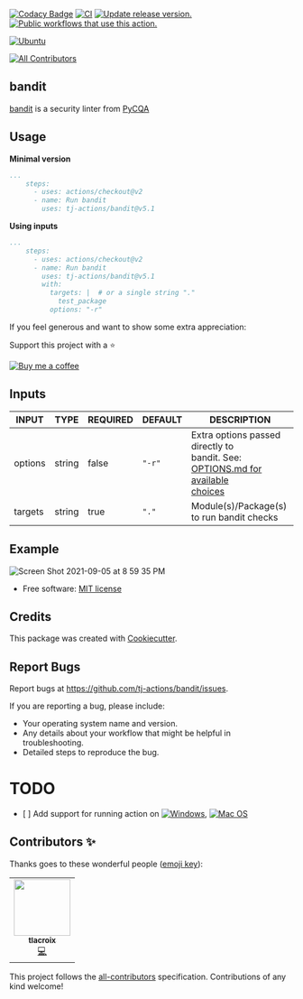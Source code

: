 [![Codacy Badge](https://api.codacy.com/project/badge/Grade/54e8fe5beafd46a5bbbc5ae5964e02f3)](https://app.codacy.com/gh/tj-actions/bandit?utm_source=github.com\&utm_medium=referral\&utm_content=tj-actions/bandit\&utm_campaign=Badge_Grade_Settings)
[![CI](https://github.com/tj-actions/bandit/workflows/CI/badge.svg)](https://github.com/tj-actions/bandit/actions?query=workflow%3ACI)
[![Update release version.](https://github.com/tj-actions/bandit/workflows/Update%20release%20version./badge.svg)](https://github.com/tj-actions/bandit/actions?query=workflow%3A%22Update+release+version.%22)
[![Public workflows that use this action.](https://img.shields.io/endpoint?url=https%3A%2F%2Fused-by.vercel.app%2Fapi%2Fgithub-actions%2Fused-by%3Faction%3Dtj-actions%2Fbandit%26badge%3Dtrue)](https://github.com/search?o=desc\&q=tj-actions+bandit+language%3AYAML\&s=\&type=Code)

[![Ubuntu](https://img.shields.io/badge/Ubuntu-E95420?logo=ubuntu\&logoColor=white)](https://docs.github.com/en/actions/reference/workflow-syntax-for-github-actions#jobsjob_idruns-on)

<!-- ALL-CONTRIBUTORS-BADGE:START - Do not remove or modify this section -->

[![All Contributors](https://img.shields.io/badge/all_contributors-1-orange.svg?style=flat-square)](#contributors-)

<!-- ALL-CONTRIBUTORS-BADGE:END -->

## bandit

[bandit](https://github.com/PyCQA/bandit) is a security linter from [PyCQA](https://github.com/PyCQA?type=source)

## Usage

**Minimal version**

```yaml
...
    steps:
      - uses: actions/checkout@v2
      - name: Run bandit
        uses: tj-actions/bandit@v5.1
```

**Using inputs**

```yaml
...
    steps:
      - uses: actions/checkout@v2
      - name: Run bandit
        uses: tj-actions/bandit@v5.1
        with:
          targets: |  # or a single string "." 
            test_package
          options: "-r"
```

If you feel generous and want to show some extra appreciation:

Support this project with a :star:

[![Buy me a coffee][buymeacoffee-shield]][buymeacoffee]

[buymeacoffee]: https://www.buymeacoffee.com/jackton1

[buymeacoffee-shield]: https://www.buymeacoffee.com/assets/img/custom_images/orange_img.png

## Inputs

<!-- AUTO-DOC-INPUT:START - Do not remove or modify this section -->

|  INPUT  |  TYPE  | REQUIRED | DEFAULT |                                              DESCRIPTION                                              |
|---------|--------|----------|---------|-------------------------------------------------------------------------------------------------------|
| options | string |  false   | `"-r"`  | Extra options passed directly to<br> bandit. See: [OPTIONS.md for available<br>choices](./OPTIONS.md) |
| targets | string |   true   |  `"."`  |                               Module(s)/Package(s) to run bandit checks                               |

<!-- AUTO-DOC-INPUT:END -->

## Example

![Screen Shot 2021-09-05 at 8 59 35 PM](https://user-images.githubusercontent.com/17484350/132146947-1794341e-da4d-485c-b011-abb008df8f14.png)

*   Free software: [MIT license](LICENSE)

## Credits

This package was created with [Cookiecutter](https://github.com/cookiecutter/cookiecutter).

## Report Bugs

Report bugs at https://github.com/tj-actions/bandit/issues.

If you are reporting a bug, please include:

*   Your operating system name and version.
*   Any details about your workflow that might be helpful in troubleshooting.
*   Detailed steps to reproduce the bug.

# TODO

*   \[ ] Add support for running action on [![Windows](https://img.shields.io/badge/Windows-0078D6?logo=windows\&logoColor=white)](https://docs.github.com/en/actions/reference/workflow-syntax-for-github-actions#jobsjob_idruns-on), [![Mac OS](https://img.shields.io/badge/mac%20os-000000?logo=macos\&logoColor=F0F0F0)](https://docs.github.com/en/actions/reference/workflow-syntax-for-github-actions#jobsjob_idruns-on)

## Contributors ✨

Thanks goes to these wonderful people ([emoji key](https://allcontributors.org/docs/en/emoji-key)):

<!-- ALL-CONTRIBUTORS-LIST:START - Do not remove or modify this section -->

<!-- prettier-ignore-start -->

<!-- markdownlint-disable -->

<table>
  <tr>
    <td align="center"><a href="https://nuagelab.com"><img src="https://avatars.githubusercontent.com/u/4560307?v=4?s=100" width="100px;" alt=""/><br /><sub><b>tlacroix</b></sub></a><br /><a href="https://github.com/tj-actions/bandit/commits?author=tlacroix" title="Code">💻</a></td>
  </tr>
</table>

<!-- markdownlint-restore -->

<!-- prettier-ignore-end -->

<!-- ALL-CONTRIBUTORS-LIST:END -->

This project follows the [all-contributors](https://github.com/all-contributors/all-contributors) specification. Contributions of any kind welcome!
